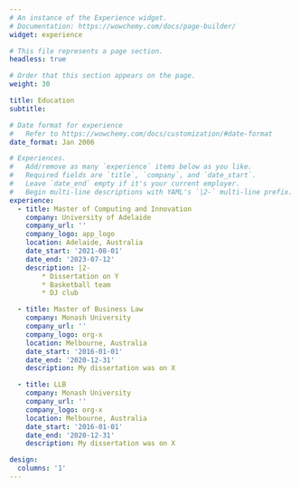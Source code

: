 ```yaml
---
# An instance of the Experience widget.
# Documentation: https://wowchemy.com/docs/page-builder/
widget: experience

# This file represents a page section.
headless: true

# Order that this section appears on the page.
weight: 30

title: Education
subtitle:

# Date format for experience
#   Refer to https://wowchemy.com/docs/customization/#date-format
date_format: Jan 2006

# Experiences.
#   Add/remove as many `experience` items below as you like.
#   Required fields are `title`, `company`, and `date_start`.
#   Leave `date_end` empty if it's your current employer.
#   Begin multi-line descriptions with YAML's `|2-` multi-line prefix.
experience:
  - title: Master of Computing and Innovation
    company: University of Adelaide
    company_url: ''
    company_logo: app_logo
    location: Adelaide, Australia
    date_start: '2021-08-01'
    date_end: '2023-07-12'
    description: |2-
        * Dissertation on Y
        * Basketball team
        * DJ club

  - title: Master of Business Law
    company: Monash University
    company_url: ''
    company_logo: org-x
    location: Melbourne, Australia
    date_start: '2016-01-01'
    date_end: '2020-12-31'
    description: My dissertation was on X

  - title: LLB 
    company: Monash University
    company_url: ''
    company_logo: org-x
    location: Melbourne, Australia
    date_start: '2016-01-01'
    date_end: '2020-12-31'
    description: My dissertation was on X    

design:
  columns: '1'
---
```

